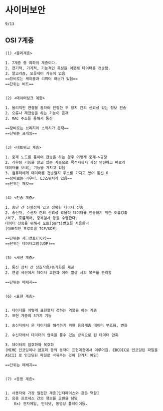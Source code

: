 # 사이버보안

    9/13


## OSI 7계층


    (1) <물리계층>

    1. 7계층 중 최하위 계층이다.
    2. 전기적, 기계적, 기능적인 특성을 이용해 데이터를 전송함.
    3. 알고리즘, 오류제어 기능이 없음
    ==장비로는 케이블과 리피터 허브가 있음==
    ==단위는 비트==


    (2) <데이터링크 계층>

    1. 물리적인 연결을 통하여 인접한 두 장치 간의 신뢰성 있는 정보 전송
    2. 오류나 재전송을 하는 기능이 존재
    3. MAC 주소를 통해서 통신
   
    ==장비로는 브리지와 스위치가 존재==
    ==단위는 프레임==


    (3) <네트워크 계층>

    1. 중계 노드를 통하여 전송을 하는 경우 어떻게 중계->규정
    2. 라우팅 기능을 맡고 있는 계층으로 목적지까지 가장 안전하고 빠르게 
    데이터를 보내는 기능을 가지고 있음
    3. 컴퓨터에게 데이터를 전송할지 주소를 가지고 있어 통신 O
    ==장비로는 라우터. L3스위치가 있음==
    ==단위는 패킷==


    (4) <전송 계층>

    1. 종단 간 신뢰성이 있꼬 정확한 데이터 전송
    2. 송신자, 수신자 간의 신뢰성 효율적 데이터를 전송하기 위한 오류검출
    /복구, 흐름제어, 중복검사 등을 수행한다.
    데이터 전송을 위해서 포트(port)번호를 사용한다
    [대표적인 프로토콜 TCP/UDP]
    
    ==단위는 세그먼트(TCP)==
    ==단위는 데이터그램(UDP)==


    (5) <세션 계층>

    1. 통신 장치 간 상호작용/동기화를 제공
    2. 연결 세션에서 데이터 교환과 에러 발생 시의 복구를 관리함

    ==단위는 메세지==


    (6) <표현 계층>


    1. 데이터를 어떻게 표현할지 정하는 역할을 하는 계층
    2. 표현 계층의 3가지 기능

    1. 송신자에서 온 데이터를 해석하기 위한 응용계층 데이터 부호화, 변화

    2. 수신자에서 데이터의 압축을 풀수 있는 방식으로 된 데이터 압축

    3. 데이터의 암호화와 복호화
    (MIME 인코딩이나 암호화 등의 동작이 표현계층에서 이루어짐. EBCDIC로 인코딩된 파일을 ASCII 로 인코딩된 파일로 바꿔주는 것이 한가지 예임)

    ==단위는 메세지==


    (7) <응용 계층>


    1. 사용자와 가장 밀접한 계층[인터페이스와 같은 역할]
    2. 응용 프로세스 간의 정보를 교환을 담당
        Ex) 전자메일, 인터넷, 동영상 플레이어등.
    




















    
